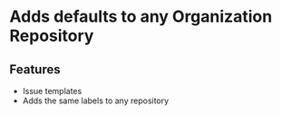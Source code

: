 # Adds defaults to any Organization Repository

## Features

- Issue templates
- Adds the same labels to any repository